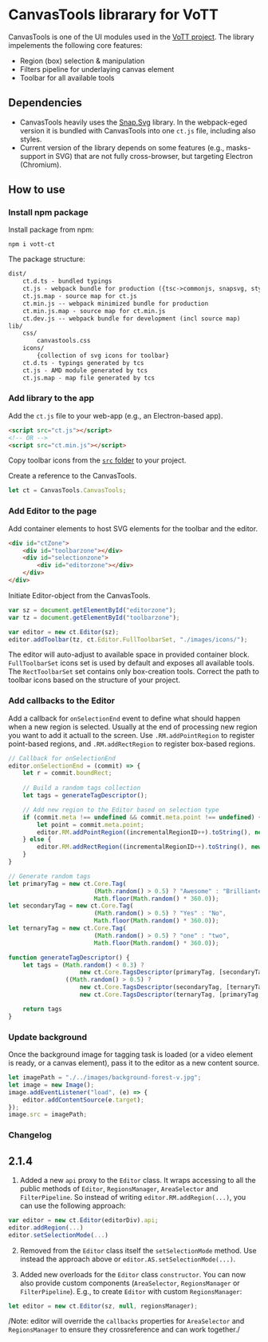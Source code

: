 # CanvasTools librarary for VoTT

CanvasTools is one of the UI modules used in the [VoTT project](https://github.com/Microsoft/VoTT/). The library impelements the following core features:

* Region (box) selection & manipulation
* Filters pipeline for underlaying canvas element
* Toolbar for all available tools

## Dependencies

* CanvasTools heavily uses the [Snap.Svg](https://github.com/adobe-webplatform/Snap.svg) library. In the webpack-eged version it is bundled with CanvasTools into one `ct.js` file, including also styles.
* Current version of the library depends on some features (e.g., masks-support in SVG) that are not fully cross-browser, but targeting Electron (Chromium).

## How to use

### Install npm package

Install package from npm:

```node
npm i vott-ct
```

The package structure:

```txt
dist/
    ct.d.ts - bundled typings
    ct.js - webpack bundle for production ({tsc->commonjs, snapsvg, styles} -> umd)
    ct.js.map - source map for ct.js
    ct.min.js -- webpack minimized bundle for production
    ct.min.js.map - source map for ct.min.js
    ct.dev.js -- webpack bundle for development (incl source map)
lib/
    css/
        canvastools.css
    icons/
        {collection of svg icons for toolbar}
    ct.d.ts - typings generated by tcs
    ct.js - AMD module generated by tcs
    ct.js.map - map file generated by tcs
```

### Add library to the app

Add the `ct.js` file to your web-app (e.g., an Electron-based app).

```html
<script src="ct.js"></script>
<!-- OR -->
<script src="ct.min.js"></script>

```

Copy toolbar icons from the [`src` folder](https://github.com/kichinsky/CanvasTools-for-VOTT/tree/master/src/canvastools/icons) to your project.

Create a reference to the CanvasTools.

```js
let ct = CanvasTools.CanvasTools;
```

### Add Editor to the page

Add container elements to host SVG elements for the toolbar and the editor.

```html
<div id="ctZone">
    <div id="toolbarzone"></div>
    <div id="selectionzone">
        <div id="editorzone"></div>
    </div>
</div>
```

Initiate Editor-object from the CanvasTools.

```js
var sz = document.getElementById("editorzone");
var tz = document.getElementById("toolbarzone");

var editor = new ct.Editor(sz);
editor.addToolbar(tz, ct.Editor.FullToolbarSet, "./images/icons/");
```

The editor will auto-adjust to available space in provided container block.
`FullToolbarSet` icons set is used by default and exposes all available tools. The `RectToolbarSet` set contains only box-creation tools.
Correct the path to toolbar icons based on the structure of your project.

### Add callbacks to the Editor

Add a callback for `onSelectionEnd` event to define what should happen when a new region is selected. Usually at the end of processing new region you want to add it actuall to the screen. Use `.RM.addPointRegion` to register point-based regions, and `.RM.addRectRegion` to register box-based regions.

```js
// Callback for onSelectionEnd
editor.onSelectionEnd = (commit) => {
    let r = commit.boundRect;
  
    // Build a random tags collection
    let tags = generateTagDescriptor();

    // Add new region to the Editor based on selection type
    if (commit.meta !== undefined && commit.meta.point !== undefined) {
        let point = commit.meta.point;
        editor.RM.addPointRegion((incrementalRegionID++).toString(), new ct.Core.Point2D(point.x, point.y), tags);
    } else {
        editor.RM.addRectRegion((incrementalRegionID++).toString(), new ct.Core.Point2D(r.x1, r.y1), new ct.Core.Point2D(r.x2, r.y2), tags);
    }
}

// Generate random tags
let primaryTag = new ct.Core.Tag(
                        (Math.random() > 0.5) ? "Awesome" : "Brilliante",
                        Math.floor(Math.random() * 360.0));
let secondaryTag = new ct.Core.Tag(
                        (Math.random() > 0.5) ? "Yes" : "No",
                        Math.floor(Math.random() * 360.0));
let ternaryTag = new ct.Core.Tag(
                        (Math.random() > 0.5) ? "one" : "two",
                        Math.floor(Math.random() * 360.0));

function generateTagDescriptor() {
    let tags = (Math.random() < 0.3) ?
                    new ct.Core.TagsDescriptor(primaryTag, [secondaryTag, ternaryTag]):
                ((Math.random() > 0.5) ?
                    new ct.Core.TagsDescriptor(secondaryTag, [ternaryTag, primaryTag]):
                    new ct.Core.TagsDescriptor(ternaryTag, [primaryTag, secondaryTag]));

    return tags
}
```

### Update background

Once the background image for tagging task is loaded (or a video element is ready, or a canvas element), pass it to the editor as a new content source.

```js
let imagePath = "./../images/background-forest-v.jpg";
let image = new Image();
image.addEventListener("load", (e) => {
    editor.addContentSource(e.target);
});
image.src = imagePath;
```

### Changelog

## 2.1.4

1. Added a new `api` proxy to the `Editor` class. It wraps accessing to all the public methods of `Editor`, `RegionsManager`, `AreaSelector` and `FilterPipeline`. So instead of writing `editor.RM.addRegion(...)`, you can use the following approach:
```js
var editor = new ct.Editor(editorDiv).api;
editor.addRegion(...)
editor.setSelectionMode(...)
```

2. Removed from the `Editor` class itself the `setSelectionMode` method. Use instead the approach above or `editor.AS.setSelectionMode(...)`.

3. Added new overloads for the `Editor` class `constructor`. You can now also provide custom components (`AreaSelector`, `RegionsManager` or `FilterPipeline`). E.g., to create `Editor` with custom `RegionsManager`:
```js
let editor = new ct.Editor(sz, null, regionsManager);
```
/Note: editor will override the `callbacks` properties for `AreaSelector` and `RegionsManager` to ensure they crossreference and can work together./
